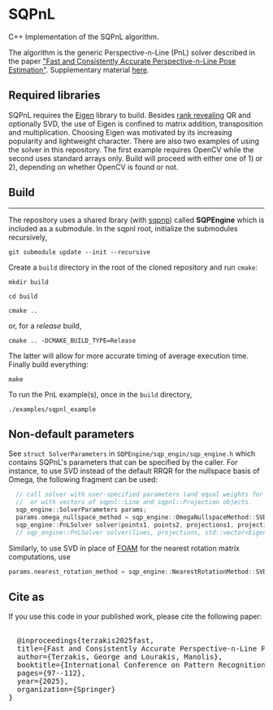 # SQPnL 
C++ Implementation of the SQPnL algorithm.

The algorithm is the generic Perspective-n-Line (PnL) solver described in the paper ["Fast and Consistently Accurate Perspective-n-Line Pose Estimation"](https://www.researchgate.net/publication/383692992_Fast_and_Consistently_Accurate_Perspective-n-Line_Pose_Estimation). Supplementary material [here](https://www.researchgate.net/publication/383693236_Supplementary_material_for_the_SQPnL_paper).

## Required libraries
SQPnL requires the [Eigen](http://eigen.tuxfamily.org/index.php?title=Main_Page) library to build. Besides [rank revealing](https://nhigham.com/2021/05/19/what-is-a-rank-revealing-factorization/) QR and optionally SVD, the use of Eigen is confined to matrix addition, transposition and multiplication.
Choosing Eigen was motivated by its increasing popularity and lightweight character. There are also two examples of using the solver in this repository.
The first example requires OpenCV while the second uses standard arrays only. Build will proceed with either one of 1) or 2), depending on whether OpenCV is found or not.

## Build
-----
The repository uses a shared lbrary (with [sqpnp](https://github.com/terzakig/sqpnp)) called **SQPEngine** which is included as a submodule. In the sqpnl root, initialize the submodules recursively,

``git submodule update --init --recursive``

Create a ``build`` directory in the root of the cloned repository and run ``cmake``:

``mkdir build``

``cd build``

``cmake ..``

or, for a *release* build,

``cmake .. -DCMAKE_BUILD_TYPE=Release``

The latter will allow for more accurate timing of average execution time. Finally build everything:

``make``

To run the PnL example(s), once in the ``build`` directory,

``./examples/sqpnl_example``

## Non-default parameters
See ``struct SolverParameters`` in ``SQPEngine/sqp_engin/sqp_engine.h`` which contains SQPnL's parameters that can be specified by the caller.
For instance, to use SVD instead of the default RRQR for the nullspace basis of Omega, the following fragment can be used:
```c++
  // call solver with user-specified parameters (and equal weights for all lines). Note that lines and projections can be defined by pairs of points (points1-points2 and projections1-projections2)
  //  or with vectors of sqpnl::Line and sqpnl::Projection objects. 
  sqp_engine::SolverParameters params;
  params.omega_nullspace_method = sqp_engine::OmegaNullspaceMethod::SVD;
  sqp_engine::PnLSolver solver(points1, points2, projections1, projections2, std::vector<Eigen::Vector3d>(), std::vector<double>(n, 1.0), params);
  // sqp_engine::PnLSolver solver(lines, projections, std::vector<Eigen::Vector3d>(), std::vector<double>(n, 1.0), params);
```
Similarly, to use SVD in place of [FOAM](https://www.researchgate.net/publication/316445722_An_efficient_solution_to_absolute_orientation) for the nearest rotation matrix computations, use
```c++
params.nearest_rotation_method = sqp_engine::NearestRotationMethod::SVD;
```

## Cite as
If you use this code in your published work, please cite the following paper:<br><br>
<pre>
  @inproceedings{terzakis2025fast,
  title={Fast and Consistently Accurate Perspective-n-Line Pose Estimation},
  author={Terzakis, George and Lourakis, Manolis},
  booktitle={International Conference on Pattern Recognition},
  pages={97--112},
  year={2025},
  organization={Springer}
}
</pre>

